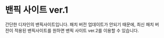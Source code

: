 # 밴픽 사이트 ver.1

간단한 디자인의 밴픽사이트입니다.
패치 버전 업데이트가 안되기 때문에, 최신 패치 버전이 적용된 밴픽사이트를 원하면
밴픽 사이트 ver.2를 이용할 수 있습니다.
